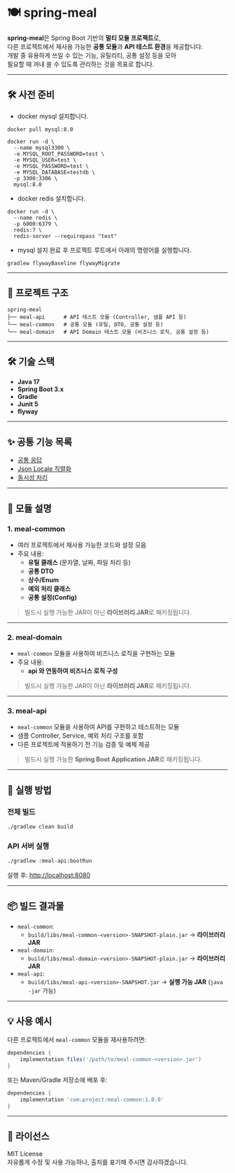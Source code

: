 # 🍽️ spring-meal

**spring-meal**은 Spring Boot 기반의 **멀티 모듈 프로젝트**로,  
다른 프로젝트에서 재사용 가능한 **공통 모듈**과 **API 테스트 환경**을 제공합니다.  
개발 중 유용하게 쓰일 수 있는 기능, 유틸리티, 공통 설정 등을 모아  
필요할 때 꺼내 쓸 수 있도록 관리하는 것을 목표로 합니다.

---
## 🛠️ 사전 준비
- docker mysql 설치합니다.
```
docker pull mysql:8.0

docker run -d \
  --name mysql3300 \
  -e MYSQL_ROOT_PASSWORD=test \
  -e MYSQL_USER=test \
  -e MYSQL_PASSWORD=test \
  -e MYSQL_DATABASE=testdb \
  -p 3300:3306 \
  mysql:8.0
```

- docker redis 설치합니다.
```
docker run -d \
  --name redis \
  -p 6000:6379 \
  redis:7 \
  redis-server --requirepass "test"
```

- mysql 설치 완료 후 프로젝트 루트에서 아래의 명령어를 실행합니다.
```
gradlew flywayBaseline flywayMigrate
```
---

## 📂 프로젝트 구조

```
spring-meal
├── meal-api      # API 테스트 모듈 (Controller, 샘플 API 등)
└── meal-common   # 공통 모듈 (유틸, DTO, 공통 설정 등)
└── meal-domain   # API Domain 테스트 모듈 (비즈니스 로직, 공통 설정 등)
```

---

## 🛠 기술 스택

- **Java 17**
- **Spring Boot 3.x**
- **Gradle**
- **Junit 5**
- **flyway**

---

## ✨ 공통 기능 목록
- [공통 응답](./meal-common/readme_common_response.md)
- [Json Locale 직렬화](./meal-common/readme_jsonlocale.md)
- [동시성 처리](./meal-common/readme_concurrency.md)


---

## 📌 모듈 설명

### 1. meal-common
- 여러 프로젝트에서 재사용 가능한 코드와 설정 모음
- 주요 내용:
  - **유틸 클래스** (문자열, 날짜, 파일 처리 등)
  - **공통 DTO**
  - **상수/Enum**
  - **예외 처리 클래스**
  - **공통 설정(Config)**

> 빌드시 실행 가능한 JAR이 아닌 **라이브러리 JAR**로 패키징됩니다.

---

### 2. meal-domain
- `meal-common` 모듈을 사용하여 비즈니스 로직을 구현하는 모듈
- 주요 내용:
  - **api 와 연동하여 비즈니스 로직 구성** 

> 빌드시 실행 가능한 JAR이 아닌 **라이브러리 JAR**로 패키징됩니다.

---

### 3. meal-api
- `meal-common` 모듈을 사용하여 API를 구현하고 테스트하는 모듈
- 샘플 Controller, Service, 예외 처리 구조를 포함
- 다른 프로젝트에 적용하기 전 기능 검증 및 예제 제공

> 빌드시 실행 가능한 **Spring Boot Application JAR**로 패키징됩니다.

---

## 🚀 실행 방법

### 전체 빌드
```bash
./gradlew clean build
```

### API 서버 실행
```bash
./gradlew :meal-api:bootRun
```
실행 후: [http://localhost:8080](http://localhost:8080)

---

## 📦 빌드 결과물

- `meal-common`:  
  - `build/libs/meal-common-<version>-SNAPSHOT-plain.jar` → **라이브러리 JAR**
- `meal-domain`:
  - `build/libs/meal-domain-<version>-SNAPSHOT-plain.jar` → **라이브러리 JAR**
- `meal-api`:  
  - `build/libs/meal-api-<version>-SNAPSHOT.jar` → **실행 가능 JAR** (`java -jar` 가능)

---

## 💡 사용 예시

다른 프로젝트에서 `meal-common` 모듈을 재사용하려면:

```groovy
dependencies {
    implementation files('/path/to/meal-common-<version>.jar')
}
```

또는 Maven/Gradle 저장소에 배포 후:

```groovy
dependencies {
    implementation 'com.project:meal-common:1.0.0'
}
```

---

## 📝 라이선스
MIT License  
자유롭게 수정 및 사용 가능하나, 출처를 표기해 주시면 감사하겠습니다.
